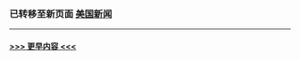 
### 已转移至新页面 [美国新闻](E美国新闻.md?t=03130605) 


----
#### [ >>> 更早内容 <<< ](../indexes/nsc412-earlier.md)
